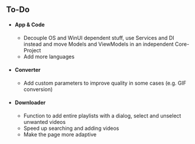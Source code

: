 ## To-Do

- #### App & Code
  - Decouple OS and WinUI dependent stuff, use Services and DI instead and move Models and ViewModels in an independent Core-Project
  - Add more languages

- #### Converter
  - Add custom parameters to improve quality in some cases (e.g. GIF conversion)

- #### Downloader
  - Function to add entire playlists with a dialog, select and unselect unwanted videos
  - Speed up searching and adding videos
  - Make the page more adaptive
